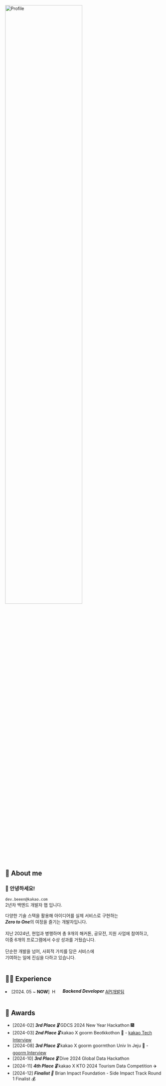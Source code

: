 <a title="h-beeen" href="https://github.com/h-beeen">
  <picture>
    <source media="(prefers-color-scheme: dark)" srcset="https://capsule-render.vercel.app/api?type=venom&height=300&color=gradient&text=h-beeen&desc=Back-End%20Developer&section=header&reversal=false&textBg=false&fontColor=ffffff&fontSize=100&fontAlign=74.5&animation=twinkling&descAlignY=64&descAlign=63" width="70%">
    <img alt="Profile" src="https://capsule-render.vercel.app/api?type=venom&height=300&color=gradient&text=h-beeen&desc=Back-End%20Developer&section=header&reversal=false&textBg=false&fontColor=000000&fontSize=100&fontAlign=74.5&animation=twinkling&descAlignY=64&descAlign=63" width="70%">
  </picture>
</a>

## 🚀 About me

### 👋 안녕하세요!

`dev.beeen@kakao.com`  
2년차 백엔드 개발자 햅 입니다.

다양한 기술 스택을 활용해 아이디어를 실제 서비스로 구현하는  
<i>***Zero to One***</i>의 여정을 즐기는 개발자입니다.  
<br>
지난 2024년, 현업과 병행하며 총 9개의 해커톤, 공모전, 지원 사업에 참여하고,  
이중 6개의 프로그램에서 수상 성과를 거뒀습니다.  
<br>
단순한 개발을 넘어, 사회적 가치를 담은 서비스에  
기여하는 일에 진심을 다하고 있습니다.  
<br>

## 🧑‍💻 Experience

<li>
  [2024. 05 ~ <b>NOW</b>]&nbsp;
  <span style="display: inline-flex; align-items: center; gap: 8px;">
    <img src="https://velog.velcdn.com/images/h-beeen/post/7b7f8734-5bb0-4e73-bb94-a03793cc5131/image.png" 
         alt="Hectodata Logo"
         style="height: 1em; vertical-align: middle;">
    &nbsp;<strong><i>Backend Developer</i></strong>
  </span>
  <a href="https://www.hectocareers.co.kr/ko/peopleview-hd2">API개발팀</a>
</li>


<br>

## 🏅 Awards


- [2024-02] ***3rd Place 🎖️*** GDCS 2024 New Year Hackathon 🎆
- [2024-03] ***2nd Place 🎖️*** kakao X goorm Beotkkothon 🌸 - [kakao Tech Interview](https://www.youtube.com/watch?v=AqTSrinWXNs&t=96s)
- [2024-08] ***3rd Place 🎖️*** kakao X goorm goormthon Univ In Jeju 🍊 - [goorm Interview](https://www.youtube.com/watch?v=-tKYqBW6Vk8&t=238s)
- [2024-10] ***3rd Place 🎖️*** Dive 2024 Global Data Hackathon
- [2024-11] ***4th Place 🎖️*** kakao X KTO 2024 Tourism Data Competition ✈️
- [2024-12] ***Finalist 🌟*** Brian Impact Foundation - Side Impact Track Round 1 Finalist 💰

&nbsp;&nbsp;
